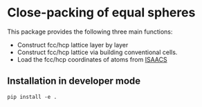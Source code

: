 # Close-packing of equal spheres

This package provides the following three main functions:

* Construct fcc/hcp lattice layer by layer
* Construct fcc/hcp lattice via building conventional cells.
* Load the fcc/hcp coordinates of atoms from [ISAACS](http://isaacs.sourceforge.net/ex.html#Si)

## Installation in developer mode

```
pip install -e .
```